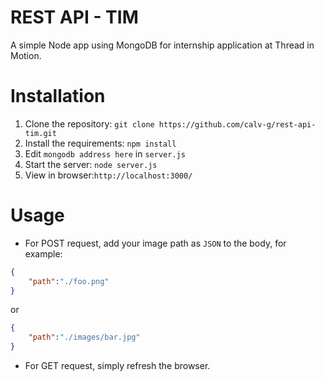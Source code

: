 
# REST API - TIM
A simple Node app using MongoDB for internship application at Thread in Motion.

# Installation
1. Clone the repository: ``git clone https://github.com/calv-g/rest-api-tim.git``
2. Install the requirements: ``npm install``
3. Edit ``mongodb address here`` in ``server.js``
4. Start the server: ``node server.js``
5. View in browser:``http://localhost:3000/``

# Usage
 - For POST request, add your image path as ``JSON`` to the body, for example:
```json
{
	"path":"./foo.png"
}
```
or
```json
{
	"path":"./images/bar.jpg"
}
```
 - For GET request, simply refresh the browser.
